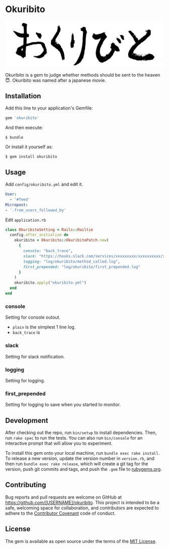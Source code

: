 # Okuribito

![okuribito](okuribito_logo.png)

Okuribito is a gem to judge whether methods should be sent to the heaven :innocent:.
Okuribito was named after a japanese movie.

## Installation

Add this line to your application's Gemfile:

```ruby
gem 'okuribito'
```

And then execute:

    $ bundle

Or install it yourself as:

    $ gem install okuribito

## Usage

Add `config/okuribito.yml` and edit it.

```config/okuribito.yml
User:
  - '#feed'
Micropost:
- '.from_users_followed_by'
```

Edit `application.rb`

```application.rb
class OkuribitoSetting < Rails::Railtie
  config.after_initialize do
    okuribito = Okuribito::OkuribitoPatch.new(
      {
        console: "back_trace",
        slack: "https://hooks.slack.com/services/xxxxxxxxx/xxxxxxxxxx/xxxxxxxxxxxxxxxxxxxxxxxx",
        logging: "log/okuribito/method_called.log",
        first_prepended: "log/okuribito/first_prepended.log"
      }
    )
    okuribito.apply("okuribito.yml")
  end
end
```

### console
Setting for console outout.
- `plain` is the simplest 1 line log.
- `back_trace` is

### slack
Setting for slack notification.

### logging
Setting for logging.

### first_prepended
Setting for logging to save when you started to monitor.

## Development

After checking out the repo, run `bin/setup` to install dependencies. Then, run `rake spec` to run the tests. You can also run `bin/console` for an interactive prompt that will allow you to experiment.

To install this gem onto your local machine, run `bundle exec rake install`. To release a new version, update the version number in `version.rb`, and then run `bundle exec rake release`, which will create a git tag for the version, push git commits and tags, and push the `.gem` file to [rubygems.org](https://rubygems.org).

## Contributing

Bug reports and pull requests are welcome on GitHub at https://github.com/[USERNAME]/okuribito. This project is intended to be a safe, welcoming space for collaboration, and contributors are expected to adhere to the [Contributor Covenant](http://contributor-covenant.org) code of conduct.


## License

The gem is available as open source under the terms of the [MIT License](http://opensource.org/licenses/MIT).

